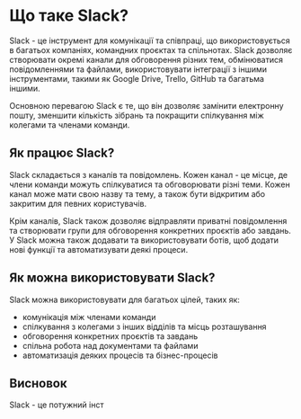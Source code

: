 # Що таке Slack?

Slack - це інструмент для комунікації та співпраці, що використовується в багатьох компаніях, командних проєктах та спільнотах. Slack дозволяє створювати окремі канали для обговорення різних тем, обмінюватися повідомленнями та файлами, використовувати інтеграції з іншими інструментами, такими як Google Drive, Trello, GitHub та багатьма іншими.

Основною перевагою Slack є те, що він дозволяє замінити електронну пошту, зменшити кількість зібрань та покращити спілкування між колегами та членами команди.

## Як працює Slack?

Slack складається з каналів та повідомлень. Кожен канал - це місце, де члени команди можуть спілкуватися та обговорювати різні теми. Кожен канал може мати свою назву та тему, а також бути відкритим або закритим для певних користувачів.

Крім каналів, Slack також дозволяє відправляти приватні повідомлення та створювати групи для обговорення конкретних проєктів або завдань. У Slack можна також додавати та використовувати ботів, щоб додати нові функції та автоматизувати деякі процеси.

## Як можна використовувати Slack?

Slack можна використовувати для багатьох цілей, таких як:

-   комунікація між членами команди
-   спілкування з колегами з інших відділів та місць розташування
-   обговорення конкретних проєктів та завдань
-   спільна робота над документами та файлами
-   автоматизація деяких процесів та бізнес-процесів

## Висновок

Slack - це потужний інст